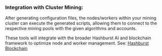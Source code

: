 ### Integration with Cluster Mining:

After generating configuration files, the nodes/workers within your mining cluster can execute the generated scripts, allowing them to connect to the respective mining pools with the given algorithms and accounts.

These tools will integrate with the broader Hashburst AI and blockchain framework to optimize node and worker management​. See: [Hashburst Blockchain](https://github.com/hashburst/blockchain)
